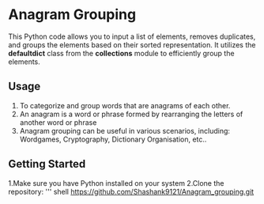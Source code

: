 # Anagram Grouping

This Python code allows you to input a list of elements, removes duplicates, and groups the elements based on their sorted representation. It utilizes the **defaultdict** class from the **collections** module to efficiently group the elements.
## Usage
1. To categorize and group words that are anagrams of each other.
2. An anagram is a word or phrase formed by rearranging the letters of another word or phrase
3. Anagram grouping can be useful in various scenarios, including: Wordgames, Cryptography, Dictionary Organisation, etc..
## Getting Started
1.Make sure you have Python installed on your system
2.Clone the repository:
''' shell 
     https://github.com/Shashank9121/Anagram_grouping.git
     
